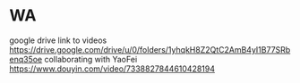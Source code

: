 # WA

google drive link to videos
https://drive.google.com/drive/u/0/folders/1yhqkH8Z2QtC2AmB4yI1B77SRbenq35oe <h>
collaborating with YaoFei
https://www.douyin.com/video/7338827844610428194

